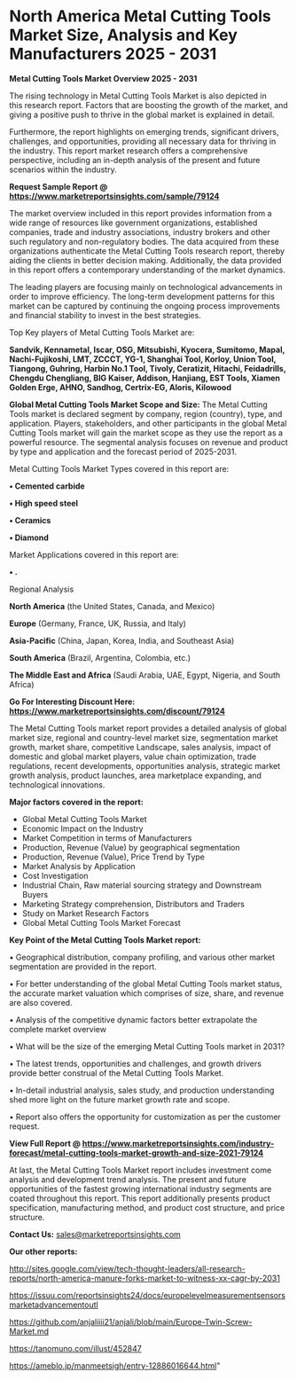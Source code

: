 # North America Metal Cutting Tools Market Size, Analysis and Key Manufacturers 2025 - 2031

<Strong> Metal Cutting Tools Market Overview 2025 - 2031</strong>

The rising technology in Metal Cutting Tools Market is also depicted in this research report. Factors that are boosting the growth of the market, and giving a positive push to thrive in the global market is explained in detail.

Furthermore, the report highlights on emerging trends, significant drivers, challenges, and opportunities, providing all necessary data for thriving in the industry. This report market research offers a comprehensive perspective, including an in-depth analysis of the present and future scenarios within the industry.

<strong>Request Sample Report @ <a href=https://www.marketreportsinsights.com/sample/79124>https://www.marketreportsinsights.com/sample/79124</a></strong>

The market overview included in this report provides information from a wide range of resources like government organizations, established companies, trade and industry associations, industry brokers and other such regulatory and non-regulatory bodies. The data acquired from these organizations authenticate the Metal Cutting Tools research report, thereby aiding the clients in better decision making. Additionally, the data provided in this report offers a contemporary understanding of the market dynamics.

The leading players are focusing mainly on technological advancements in order to improve efficiency. The long-term development patterns for this market can be captured by continuing the ongoing process improvements and financial stability to invest in the best strategies.

Top Key players of Metal Cutting Tools Market are:

<strong>Sandvik, Kennametal, Iscar, OSG, Mitsubishi, Kyocera, Sumitomo, Mapal, Nachi-Fujikoshi, LMT, ZCCCT, YG-1, Shanghai Tool, Korloy, Union Tool, Tiangong, Guhring, Harbin No.1 Tool, Tivoly, Ceratizit, Hitachi, Feidadrills, Chengdu Chengliang, BIG Kaiser, Addison, Hanjiang, EST Tools, Xiamen Golden Erge, AHNO, Sandhog, Certrix-EG, Aloris, Kilowood</strong>

<strong><b>Global Metal Cutting Tools Market Scope and Size:</b></strong>
The Metal Cutting Tools market is declared segment by company, region (country), type, and application. Players, stakeholders, and other participants in the global Metal Cutting Tools market will gain the market scope as they use the report as a powerful resource. The segmental analysis focuses on revenue and product by type and application and the forecast period of 2025-2031.

Metal Cutting Tools Market Types covered in this report are:

<strong>• Cemented carbide

• High speed steel

• Ceramics

• Diamond</strong>

Market Applications covered in this report are:

<strong>• .</strong> 

Regional Analysis

<strong>North America</strong> (the United States, Canada, and Mexico)

<strong>Europe</strong> (Germany, France, UK, Russia, and Italy)

<strong>Asia-Pacific</strong> (China, Japan, Korea, India, and Southeast Asia)

<strong>South America</strong> (Brazil, Argentina, Colombia, etc.)

<strong>The Middle East and Africa</strong> (Saudi Arabia, UAE, Egypt, Nigeria, and South Africa)

<strong>Go For Interesting Discount Here: <a href=https://www.marketreportsinsights.com/discount/79124>https://www.marketreportsinsights.com/discount/79124</a></strong>

The Metal Cutting Tools market report provides a detailed analysis of global market size, regional and country-level market size, segmentation market growth, market share, competitive Landscape, sales analysis, impact of domestic and global market players, value chain optimization, trade regulations, recent developments, opportunities analysis, strategic market growth analysis, product launches, area marketplace expanding, and technological innovations.

<strong><b>Major factors covered in the report:</b></strong>
<ul>
  <li>Global Metal Cutting Tools Market </li>
  <li>Economic Impact on the Industry</li>
  <li>Market Competition in terms of Manufacturers</li>
  <li>Production, Revenue (Value) by geographical segmentation</li>
  <li>Production, Revenue (Value), Price Trend by Type</li>
  <li>Market Analysis by Application</li>
  <li>Cost Investigation</li>
  <li>Industrial Chain, Raw material sourcing strategy and Downstream Buyers</li>
  <li>Marketing Strategy comprehension, Distributors and Traders</li>
  <li>Study on Market Research Factors</li>
  <li>Global Metal Cutting Tools Market Forecast</li>
</ul>

<strong><b>Key Point of the Metal Cutting Tools Market report:</b></strong>

• Geographical distribution, company profiling, and various other market segmentation are provided in the report.

• For better understanding of the global Metal Cutting Tools market status, the accurate market valuation which comprises of size, share, and revenue are also covered.

• Analysis of the competitive dynamic factors better extrapolate the complete market overview

• What will be the size of the emerging Metal Cutting Tools market in 2031?

• The latest trends, opportunities and challenges, and growth drivers provide better construal of the Metal Cutting Tools Market.

• In-detail industrial analysis, sales study, and production understanding shed more light on the future market growth rate and scope.

• Report also offers the opportunity for customization as per the customer request.

<strong><b>View Full Report @ <a href=https://www.marketreportsinsights.com/industry-forecast/metal-cutting-tools-market-growth-and-size-2021-79124>https://www.marketreportsinsights.com/industry-forecast/metal-cutting-tools-market-growth-and-size-2021-79124</a></b></strong>


At last, the Metal Cutting Tools Market report includes investment come analysis and development trend analysis. The present and future opportunities of the fastest growing international industry segments are coated throughout this report. This report additionally presents product specification, manufacturing method, and product cost structure, and price structure.

<strong>Contact Us:</strong>
sales@marketreportsinsights.com

<strong>Our other reports:</strong>

<a href=http://sites.google.com/view/tech-thought-leaders/all-research-reports/north-america-manure-forks-market-to-witness-xx-cagr-by-2031>http://sites.google.com/view/tech-thought-leaders/all-research-reports/north-america-manure-forks-market-to-witness-xx-cagr-by-2031</a>

<a href=https://issuu.com/reportsinsights24/docs/europelevelmeasurementsensorsmarketadvancementoutl>https://issuu.com/reportsinsights24/docs/europelevelmeasurementsensorsmarketadvancementoutl</a>

<a href=https://github.com/anjaliiii21/anjali/blob/main/Europe-Twin-Screw-Market.md>https://github.com/anjaliiii21/anjali/blob/main/Europe-Twin-Screw-Market.md</a>

<a href=https://tanomuno.com/illust/452847>https://tanomuno.com/illust/452847</a>

<a href=https://ameblo.jp/manmeetsigh/entry-12886016644.html>https://ameblo.jp/manmeetsigh/entry-12886016644.html</a>"
